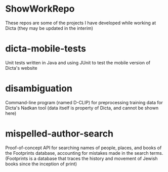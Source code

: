 # ShowWorkRepo
 These repos are some of the projects I have developed while working at Dicta (they may be updated in the interim)

# dicta-mobile-tests
 Unit tests written in Java and using JUnit to test the mobile version of Dicta's website
 
# disambiguation
 Command-line program (named D-CLIP) for preprocessing training data for Dicta's Nadkan tool (data itself is property of Dicta, and cannot be shown here)
  
# mispelled-author-search
 Proof-of-concept API for searching names of people, places, and books of the Footprints database, accounting for mistakes made in the search terms. (Footprints is a database that traces the history and movement of Jewish books since the inception of print)
